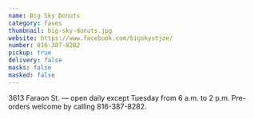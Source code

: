 ```yaml
---
name: Big Sky Donuts
category: faves
thumbnail: big-sky-donuts.jpg
website: https://www.facebook.com/bigskystjoe/
number: 816-387-8282
pickup: true
delivery: false
masks: false
masked: false
---
```

3613 Faraon St. — open daily except Tuesday from 6 a.m. to 2 p.m. Pre-orders welcome by calling 816-387-8282.